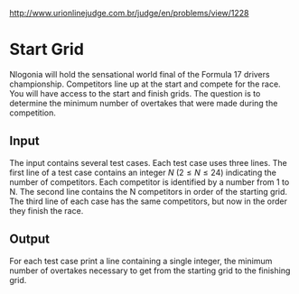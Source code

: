 http://www.urionlinejudge.com.br/judge/en/problems/view/1228

# Start Grid

Nlogonia will hold the sensational world final of the Formula 17
drivers championship. Competitors line up at the start and compete
for the race. You will have access to the start and finish grids. The
question is to determine the minimum number of overtakes that were made
during the competition.

## Input

The input contains several test cases. Each test case uses three lines. The
first line of a test case contains an integer $N$ ($2 \leq N \leq 24$)
indicating the number of competitors. Each competitor is identified by a
number from 1 to N. The second line contains the N competitors in order of the
starting grid. The third line of each case has the same competitors, but now
in the order they finish the race.

## Output

For each test case print a line containing a single integer, the minimum
number of overtakes necessary to get from the starting grid to the finishing
grid.
